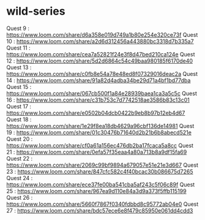 # wild-series
Quest 9 : https://www.loom.com/share/d6a358e019d749a1b80e254e320ce73f
Quest 10 : https://www.loom.com/share/a2d6d312456a443880bc3318d7b335a7
Quest 11 : https://www.loom.com/share/cea7a52821f24e3f8d47bed210ca124e 
Quest 12 : https://www.loom.com/share/5d2d6864c54c49baa980185f6170de40 
Quest 13 : https://www.loom.com/share/c0fb8e54a78e48ed8f07329016deac2a 
Quest 14 : https://www.loom.com/share/91a82d4adba34be29d71a4bf1bd77dba 
Quest 15 : https://www.loom.com/share/067cb500f1a84e28939baea1ca3a5c5c 
Quest 16 : https://www.loom.com/share/c31b753c7d7742518ae3586b83c13c01 
Quest 17 : https://www.loom.com/share/e0502b04dcb0422b9eb8b97b12eb4d67 
Quest 18 : https://www.loom.com/share/1e29f8ea18db4629a96cbf136de14981 
Quest 19 : https://www.loom.com/share/01c30476b71640d2b21b6b8abecd521e 
Quest 20 : https://www.loom.com/share/cf0a61a156ec476db2ba17fcaca5a8cc
Quest 21 : https://www.loom.com/share/0efa57f35eaa4a80a713b8a9df15fa69 
Quest 22 : https://www.loom.com/share/2069c99bf9894a679057e51e21e3d667 
Quest 23 : https://www.loom.com/share/847cfc582c4f40bcac30b086675d7265
Quest 24 : https://www.loom.com/share/ece37fe00ba541cba5af243c5f06c89f 
Quest 25 : https://www.loom.com/share/967ea9d110e84a3d9a373f5ffb115199
Quest 26 : https://www.loom.com/share/5660f7867f0340fdbbd8c95772ab04e0
Quest 27 : https://www.loom.com/share/bdc57ece6e8f479c85950e061dd4cdd3
